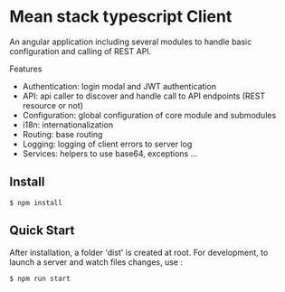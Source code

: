 Mean stack typescript Client
============================

An angular application including several modules to handle basic configuration and calling of REST API.

Features

  * Authentication: login modal and JWT authentication
  * API: api caller to discover and handle call to API endpoints (REST resource or not)
  * Configuration: global configuration of core module and submodules
  * i18n: internationalization
  * Routing: base routing
  * Logging: logging of client errors to server log
  * Services: helpers to use base64, exceptions ...

Install
-------

    $ npm install

Quick Start
-----------

After installation, a folder 'dist' is created at root.
For development, to launch a server and watch files changes, use :

    $ npm run start
